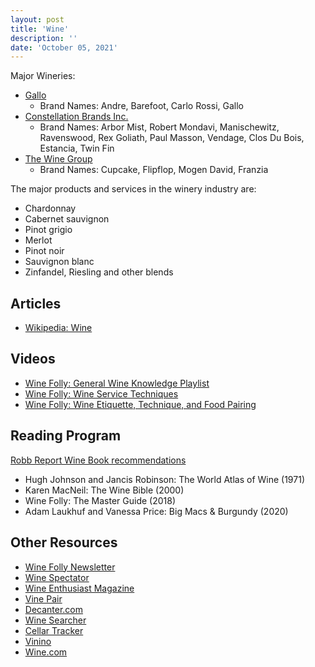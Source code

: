 ```yaml
---
layout: post
title: 'Wine'
description: ''
date: 'October 05, 2021'
---
```


Major Wineries:
* [Gallo](https://en.wikipedia.org/wiki/E_%26_J_Gallo_Winery)
    * Brand Names: Andre, Barefoot, Carlo Rossi, Gallo
* [Constellation Brands Inc.](https://en.wikipedia.org/wiki/Constellation_Brands)
    * Brand Names: Arbor Mist, Robert Mondavi, Manischewitz, Ravenswood, Rex Goliath, Paul Masson, Vendage, Clos Du Bois, Estancia, Twin Fin
* [The Wine Group](https://en.wikipedia.org/wiki/The_Wine_Group)
    * Brand Names: Cupcake, Flipflop, Mogen David, Franzia

The major products and services in the winery industry are:
* Chardonnay
* Cabernet sauvignon
* Pinot grigio
* Merlot
* Pinot noir
* Sauvignon blanc
* Zinfandel, Riesling and other blends

## Articles
- [Wikipedia: Wine](https://en.wikipedia.org/wiki/Wine)

## Videos
- [Wine Folly: General Wine Knowledge Playlist](https://www.youtube.com/playlist?list=PLc_D-7JIibmT_prcceyF7C6AgDNP1IjpN)
- [Wine Folly: Wine Service Techniques](https://www.youtube.com/playlist?list=PLc_D-7JIibmQnDenAMAi1oLEsw0AoectB)
- [Wine Folly: Wine Etiquette, Technique, and Food Pairing](https://www.youtube.com/playlist?list=PLc_D-7JIibmRezSb1GWJVmMWfkL-sUCoA)

## Reading Program
[Robb Report Wine Book recommendations](https://robbreport.com/lifestyle/product-recommendations/best-wine-books-amazon-2913656/)

- Hugh Johnson and Jancis Robinson: The World Atlas of Wine (1971)
- Karen MacNeil: The Wine Bible (2000)
- Wine Folly: The Master Guide (2018)
- Adam Laukhuf and Vanessa Price: Big Macs & Burgundy (2020)

## Other Resources
- [Wine Folly Newsletter](https://winefolly.com/subscribe/)
- [Wine Spectator](https://www.winespectator.com/)
- [Wine Enthusiast Magazine](https://www.winemag.com/)
- [Vine Pair](https://vinepair.com/)
- [Decanter.com](https://www.decanter.com/)
- [Wine Searcher](https://www.wine-searcher.com/)
- [Cellar Tracker](https://www.cellartracker.com/)
- [Vinino](https://www.vivino.com/)
- [Wine.com](https://www.wine.com/)